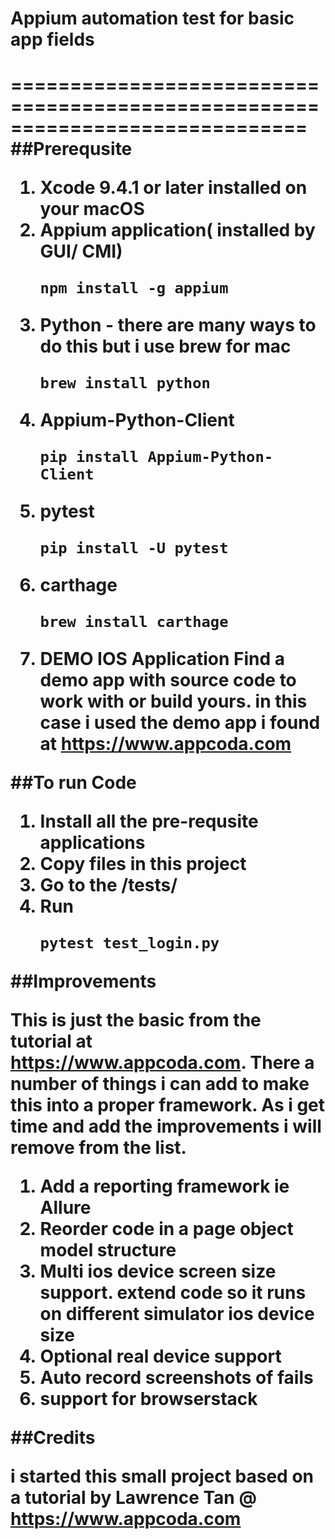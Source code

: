 
<h1>Appium automation test for basic app fields<h1>
=============================================================================
##Prerequsite

1. Xcode 9.4.1 or later installed on your macOS
2. Appium application( installed by GUI/ CMI)
   ```shell
   npm install -g appium
    ``` 
3. Python - there are many ways to do this but i use brew for mac
   ```shell
   brew install python
    ``` 
4. Appium-Python-Client
   ```shell
   pip install Appium-Python-Client
    ``` 
5. pytest
   ```shell
   pip install -U pytest
    ``` 
6. carthage
   ```shell
   brew install carthage
    ```     
7. DEMO IOS Application
   Find a demo app with source code to work with or build yours.
   in this case i used the demo app i found at https://www.appcoda.com

##To run Code

1. Install all the pre-requsite applications
2. Copy files in this project
3. Go to the /tests/
4. Run
    ```python
    pytest test_login.py
    ``` 
##Improvements
 
This is just the basic from the tutorial at https://www.appcoda.com.
There a number of things i can add to make this into a proper framework.
As i get time and add the improvements i will remove from the list.
1. Add a reporting framework ie Allure
2. Reorder code in a page object model structure
3. Multi ios device screen size support. extend code so it runs
on different simulator ios device size
4. Optional real device support
5. Auto record screenshots of fails
6. support for browserstack


##Credits

i started this small project based on a tutorial by 
Lawrence Tan @ https://www.appcoda.com

